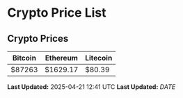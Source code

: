 # Crypto Price List

## Crypto Prices
| Bitcoin | Ethereum | Litecoin |
| ------- | -------- | -------- |
| $87263 | $1629.17 | $80.39 |
**Last Updated:** 2025-04-21 12:41 UTC
**Last Updated:** $DATE$
